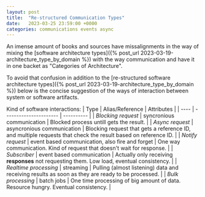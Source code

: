 ```yaml
---
layout: post
title:  "Re-structured Communication Types"
date:   2023-03-25 23:59:00 +0000
categories: communications events async
---
```


An imense amount of books and sources have missalignments in the way of mixing the [software architecture types]({% post_url 2023-03-19-architecture_type_by_domain %}) with the way communication and have it in one backet as "Categories of Architecture".

To avoid that confusion in addition to the [re-structured software architecture types]({% post_url 2023-03-19-architecture_type_by_domain %}) below is the concise suggestion of the ways of interaction between system or software artifacts.

Kind of software interactions:
| Type | Alias/Reference | Attributes |
| ---- | ---------------------- | ---------- |
| *Blocking request* | syncronious communication | Blocked process untill gets the result. |
| *Async request* | asyncronious communication | Blocking request that gets a reference ID, and multiple requests that check the result based on reference ID. |
| *Notify request* | event based communication, also fire and forget | One way communication. Kind of request that doesn't wait for response. |
| *Subscriber* | event based communication | Actually only receiving **responses** not requesting them. Low load, eventual consistency. |
| *Realtime processing* | streaming | Pulling (almost listening) data and receiving results as soon as they are ready to be processed. |
| *Bulk processing* | batch jobs | One time processing of big amount of data. Resource hungry. Eventual consistency. |